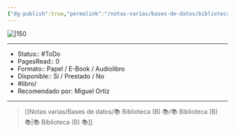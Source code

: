 ```yaml
---
{"dg-publish":true,"permalink":"/notas-varias/bases-de-datos/biblioteca-b/b-cartas-a-lucilio/"}
---
```



![|150](http://books.google.com/books/content?id=DX1iDwAAQBAJ&printsec=frontcover&img=1&zoom=1&source=gbs_api)

---

- Status:: #ToDo  
- PagesRead:: 0 
- Formato:: Papel / E-Book / Audiolibro
- Disponible:: Sí / Prestado / No
- #libro/
- Recomendado por: Miguel Ortiz

---

> [[Notas varias/Bases de datos/📚 Biblioteca (B) 📚/📚 Biblioteca (B) 📚\|📚 Biblioteca (B) 📚]]